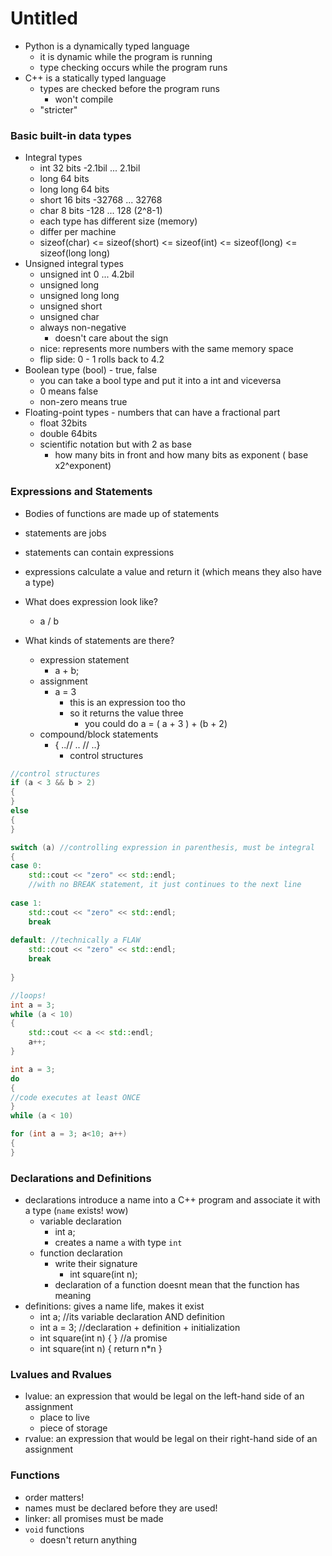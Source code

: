 # Untitled

* Python is a dynamically typed language 
  * it is dynamic while the program is running 
  * type checking occurs while the program runs 
* C++ is a statically typed language
  * types are checked before the program runs 
    * won't compile 
  * "stricter"

### Basic built-in data types

* Integral types 
  * int 32 bits -2.1bil ... 2.1bil
  * long 64 bits
  * long long 64 bits
  * short 16 bits -32768 ... 32768
  * char 8 bits -128 ... 128 \(2^8-1\)
  * each type has different size \(memory\)
  * differ per machine 
  * sizeof\(char\) &lt;= sizeof\(short\) &lt;= sizeof\(int\) &lt;= sizeof\(long\) &lt;= sizeof\(long long\)
* Unsigned integral types 
  * unsigned int 0 ... 4.2bil
  * unsigned long 
  * unsigned long long
  * unsigned short 
  * unsigned char
  * always non-negative 
    * doesn't care about the sign 
  * nice: represents more numbers with the same memory space
  * flip side: 0 - 1 rolls back to 4.2 
* Boolean type \(bool\) - true, false
  * you can take a bool type and put it into a int and viceversa 
  * 0 means false 
  * non-zero means true
* Floating-point types - numbers that can have a fractional part
  * float 32bits
  * double 64bits
  * scientific notation but with 2 as base
    * how many bits in front and how many bits as exponent \( base x2^exponent\)

### Expressions and Statements

* Bodies of functions are made up of statements 
* statements are jobs 
* statements can contain expressions 
* expressions calculate a value and return it \(which means they also have a type\)



* What does expression look like?
  * a / b
* What kinds of statements are there?
  * expression statement 
    * a + b;
  * assignment
    * a = 3 
      * this is an expression too tho 
      * so it returns the value three
        * you could do a = \( a + 3 \) + \(b + 2\)
  * compound/block statements
    * { ..// .. // ..}
      * control structures

```cpp
//control structures
if (a < 3 && b > 2)
{
}
else
{
}

switch (a) //controlling expression in parenthesis, must be integral
{
case 0:
    std::cout << "zero" << std::endl;
    //with no BREAK statement, it just continues to the next line
    
case 1:
    std::cout << "zero" << std::endl;
    break
    
default: //technically a FLAW
    std::cout << "zero" << std::endl;
    break
    
}

//loops! 
int a = 3;
while (a < 10)
{
    std::cout << a << std::endl;
    a++;
}

int a = 3;
do
{
//code executes at least ONCE
}
while (a < 10)

for (int a = 3; a<10; a++)
{
}
```

###  Declarations and Definitions 

* declarations introduce a name into a C++ program and associate it with a type \(`name` exists! wow\)
  * variable declaration 
    * int a; 
    * creates a name `a` with type `int` 
  * function declaration 
    * write their signature 
      * int square\(int n\); 
    * declaration of a function doesnt mean that the function has meaning 
* definitions: gives a name life, makes it exist
  * int a; //its variable declaration AND definition 
  * int a = 3; //declaration + definition + initialization 
  * int square\(int n\) { } //a promise
  * int square\(int n\) { return n\*n }

### Lvalues and Rvalues

* lvalue: an expression that would be legal on the left-hand side of an assignment 
  * place to live 
  * piece of storage
* rvalue: an expression that would be legal on their right-hand side of an assignment

### Functions

* order matters! 
* names must be declared before they are used! 
* linker: all promises must be made
* `void` functions 
  * doesn't return anything





